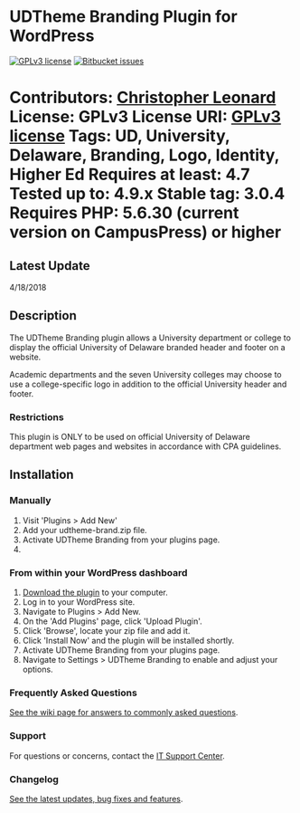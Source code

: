 # UDTheme Branding Plugin for WordPress #

[![GPLv3 license](https://img.shields.io/badge/License-GPLv3-blue.svg)](http://perso.crans.org/besson/LICENSE.html)
[![Bitbucket issues](https://img.shields.io/bitbucket/issues/UDwebbranding/udtheme-brand.svg)](https://bitbucket.org/UDwebbranding/udtheme-brand/issues)


Contributors: [Christopher Leonard](https://github.com/atsea)
License: GPLv3
License URI: [GPLv3 license](http://www.gnu.org/licenses/gpl.html)
Tags: UD, University, Delaware, Branding, Logo, Identity, Higher Ed
Requires at least: 4.7
Tested up to: 4.9.x
Stable tag: 3.0.4
Requires PHP: 5.6.30 (current version on CampusPress) or higher
=======
## Latest Update ##

4/18/2018

## Description ##

The UDTheme Branding plugin allows a University department or college to display the official University of Delaware branded header and footer on a website.

Academic departments and the seven University colleges may choose to use a college-specific logo in addition to the official University header and footer.

### Restrictions ###
This plugin is ONLY to be used on official University of Delaware department web pages and websites in accordance with CPA guidelines.

## Installation ##

### Manually ###
1. Visit 'Plugins > Add New'
2. Add your udtheme-brand.zip file.
3. Activate UDTheme Branding from your plugins page.
4.

### From within your WordPress dashboard ###
1. [Download the plugin](https://bitbucket.org/UDwebbranding/udtheme-brand/get/7f87a071f8a3.zip) to your computer.
2. Log in to your WordPress site.
3. Navigate to Plugins > Add New.
4. On the 'Add Plugins' page, click 'Upload Plugin'.
4. Click 'Browse', locate your zip file and add it.
5. Click 'Install Now' and the plugin will be installed shortly.
6. Activate UDTheme Branding from your plugins page.
7. Navigate to Settings > UDTheme Branding to enable and adjust your options.

### Frequently Asked Questions ###
[See the wiki page for answers to commonly asked questions](https://bitbucket.org/UDwebbranding/udtheme-brand/wiki/Home).

### Support ###
For questions or concerns, contact the [IT Support Center](consult@udel.edu).

### Changelog ###
[See the latest updates, bug fixes and features](https://bitbucket.org/UDwebbranding/udtheme-brand/src/7f87a071f8a3d48a0ae407e3c08317553c189c2b/CHANGELOG.md?at=master).
